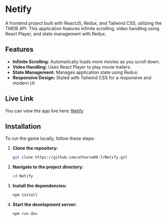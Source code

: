 # Netify

A frontend project built with ReactJS, Redux, and Tailwind CSS, utilizing the TMDB API. This application features infinite scrolling, video handling using React Player, and state management with Redux.

## Features

- **Infinite Scrolling:** Automatically loads more movies as you scroll down.
- **Video Handling:** Uses React Player to play movie trailers.
- **State Management:** Manages application state using Redux.
- **Responsive Design:** Styled with Tailwind CSS for a responsive and modern UI.

## Live Link

You can view the app live here: [Netify](netify-i24f0exoc-atharva-tandales-projects.vercel.app)

## Installation

To run the game locally, follow these steps:

1. **Clone the repository:**
   ```bash
   git clone https://github.com/atharva00-7/Netify.git

2. **Navigate to the project directory:**
   ```bash
   cd Netify

3. **Install the dependencies:**
   ```bash
   npm install

4. **Start the development server:**
   ```bash
   npm run dev
